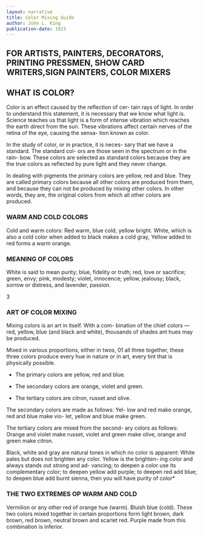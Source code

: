 ```yaml
---
layout: narrative
title: Color Mixing Guide
author: John L. King
publication-date: 1923
---
```

## FOR ARTISTS, PAINTERS, DECORATORS, PRINTING PRESSMEN, SHOW CARD WRITERS,SIGN PAINTERS, COLOR MIXERS

## WHAT IS COLOR?

Color is an effect caused by the reflection of cer-
tain rays of light. In order to understand this statement, it is necessary that we know what light is. Science teaches us that light is a form of intense vibration which reaches the earth direct from the sun. These vibrations affect certain nerves of the retina of the eye, causing the sensa-
tion known as color.

In the study of color, or in practice, it is neces-
sary that we have a standard. The standard col-
ors are those seen in the spectrum or in the rain-
bow. These colors are selected as standard colors
because they are the true colors as reflected by
pure light and they never change.

In dealing with pigments the primary colors are
yellow, red and blue. They are called primary
colors because all other colors are produced from
them, and because they can not be produced by
mixing other colors. In other words, they are,
the original colors from which all other colors are
produced.

### WARM AND COLD COLORS

Cold and warm colors: Red warm, blue cold,
yellow bright. White, which is also a cold color
when added to black makes a cold gray, Yellow
added to red forms a warm orange.


### MEANING OF COLORS

White is said to mean purity; blue, fidelity or
truth; red, love or sacrifice; green, envy; pink,
modesty; violet, innocence; yellow, jealousy;
black, sorrow or distress, and lavender, passion.

3



### ART OF COLOR MIXING

Mixing colors is an art in itself. With a com-
bination of the chief colors — red, yellow, blue
(and black and white), thousands of shades ant
hues may be produced.

Mixed in various proportions, either in twos, 01
all three together, these three colors produce
every hue in nature or in art, every tint that is
physically possible.

- The primary colors are yellow, red and blue.

- The secondary colors are orange, violet and
green.

- The tertiary colors are citron, russet and olive.

The secondary colors are made as follows: Yel-
low and red make orange, red and blue make vio-
let, yellow and blue make green.

The tertiary colors are mixed from the second-
ary colors as follows: Orange and violet make
russet, violet and green make olive, orange and
green make citron.

Black, white and gray are natural tones in
which no color is apparent: White pales but does
not brighten any color. Yellow is the brighten-
ing color and always stands out strong and ad-
vancing; to deepen a color use its complementary
color; to deepen yellow add purple; to deepen red
add blue; to deepen blue add burnt sienna, then
you will have purity of color*


### THE TWO EXTREMES OP WARM AND COLD

Vermilion or any other red of orange hue
(warm). Bluish blue (cold). These two colors
mixed together in certain proportions form light
brown, dark brown, red brown, neutral brown and
scarlet red. Purple made from this combination
is inferior.